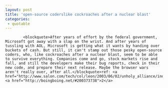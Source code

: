 ```yaml
---
layout: post
title: 'open-source coderslike cockroaches after a nuclear blast'
categories:
 - quotable
---
```



			<blockquote>After years of effort by the federal government, Microsoft got away with a slap on the wrist. And after years of tussling with AOL, Microsoft is getting what it wants by handing over buckets of cash. But still, it can't stamp out those pesky open-source coders, who, like cockroaches after a nuclear blast, seem to be able to survive everything. Companies come and go, stock markets rise and fall, and still the developers make their bug reports, check in their new code, and prepare their next release. Maybe the browser wars aren't really over, after all.</blockquote>ref: <a href="http://www.salon.com/tech/col/leon/2003/06/02/unholy_alliance/index.html">1</a> <a href="http://boingboing.net/#200373738">2</a>
		


			
		